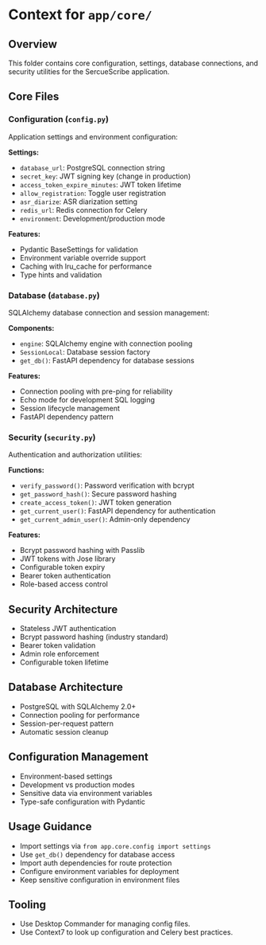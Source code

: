 # Context for `app/core/`

## Overview
This folder contains core configuration, settings, database connections, and security utilities for the SercueScribe application.

## Core Files

### Configuration (`config.py`)
Application settings and environment configuration:

**Settings:**
- `database_url`: PostgreSQL connection string
- `secret_key`: JWT signing key (change in production)
- `access_token_expire_minutes`: JWT token lifetime
- `allow_registration`: Toggle user registration
- `asr_diarize`: ASR diarization setting
- `redis_url`: Redis connection for Celery
- `environment`: Development/production mode

**Features:**
- Pydantic BaseSettings for validation
- Environment variable override support
- Caching with lru_cache for performance
- Type hints and validation

### Database (`database.py`)
SQLAlchemy database connection and session management:

**Components:**
- `engine`: SQLAlchemy engine with connection pooling
- `SessionLocal`: Database session factory
- `get_db()`: FastAPI dependency for database sessions

**Features:**
- Connection pooling with pre-ping for reliability
- Echo mode for development SQL logging
- Session lifecycle management
- FastAPI dependency pattern

### Security (`security.py`)
Authentication and authorization utilities:

**Functions:**
- `verify_password()`: Password verification with bcrypt
- `get_password_hash()`: Secure password hashing
- `create_access_token()`: JWT token generation
- `get_current_user()`: FastAPI dependency for authentication
- `get_current_admin_user()`: Admin-only dependency

**Features:**
- Bcrypt password hashing with Passlib
- JWT tokens with Jose library
- Configurable token expiry
- Bearer token authentication
- Role-based access control

## Security Architecture
- Stateless JWT authentication
- Bcrypt password hashing (industry standard)
- Bearer token validation
- Admin role enforcement
- Configurable token lifetime

## Database Architecture
- PostgreSQL with SQLAlchemy 2.0+
- Connection pooling for performance
- Session-per-request pattern
- Automatic session cleanup

## Configuration Management
- Environment-based settings
- Development vs production modes
- Sensitive data via environment variables
- Type-safe configuration with Pydantic

## Usage Guidance
- Import settings via `from app.core.config import settings`
- Use `get_db()` dependency for database access
- Import auth dependencies for route protection
- Configure environment variables for deployment
- Keep sensitive configuration in environment files

## Tooling
- Use Desktop Commander for managing config files.
- Use Context7 to look up configuration and Celery best practices.
